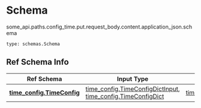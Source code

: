 # Schema
some_api.paths.config_time.put.request_body.content.application_json.schema
```
type: schemas.Schema
```

## Ref Schema Info
Ref Schema | Input Type | Output Type
---------- | ---------- | -----------
[**time_config.TimeConfig**](../../../../../../components/schema/time_config.md) | [time_config.TimeConfigDictInput](../../../../../../components/schema/time_config.md#timeconfigdictinput), [time_config.TimeConfigDict](../../../../../../components/schema/time_config.md#timeconfigdict) | [time_config.TimeConfigDict](../../../../../../components/schema/time_config.md#timeconfigdict)
